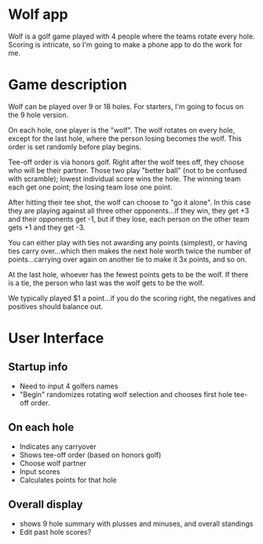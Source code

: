 # Wolf app
Wolf is a golf game played with 4 people where the teams rotate every hole.  Scoring is intricate, so I'm going to make a phone app to do the work for me.  

# Game description
Wolf can be played over 9 or 18 holes.  For starters, I'm going to focus on the 9 hole version.

On each hole, one player is the "wolf".  The wolf rotates on every hole, except for the last hole, where the person losing becomes the wolf.  This order is set randomly before play begins.

Tee-off order is via honors golf.  Right after the wolf tees off, they choose who will be their partner.  Those two play "better ball" (not to be confused with scramble); lowest individual score wins the hole.  The winning team each get one point; the losing team lose one point.  

After hitting their tee shot, the wolf can choose to "go it alone".   In this case they are playing against all three other opponents...if they win, they get +3 and their opponents get -1, but if they lose, each person on the other team gets +1 and they get -3.

You can either play with ties not awarding any points (simplest), or having ties carry over...which then makes the next hole worth twice the number of points...carrying over again on another tie to make it 3x points, and so on.  

At the last hole, whoever has the fewest points gets to be the wolf.  If there is a tie, the person who last was the wolf gets to be the wolf.

We typically played $1 a point...if you do the scoring right, the negatives and positives should balance out.

# User Interface
## Startup info
* Need to input 4 golfers names
* "Begin" randomizes rotating wolf selection and chooses first hole tee-off order.

## On each hole
* Indicates any carryover
* Shows tee-off order (based on honors golf)
* Choose wolf partner
* Input scores
* Calculates points for that hole

## Overall display
* shows 9 hole summary with plusses and minuses, and overall standings
* Edit past hole scores?






